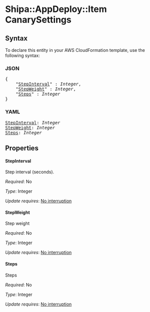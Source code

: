 # Shipa::AppDeploy::Item CanarySettings

## Syntax

To declare this entity in your AWS CloudFormation template, use the following syntax:

### JSON

<pre>
{
    "<a href="#stepinterval" title="StepInterval">StepInterval</a>" : <i>Integer</i>,
    "<a href="#stepweight" title="StepWeight">StepWeight</a>" : <i>Integer</i>,
    "<a href="#steps" title="Steps">Steps</a>" : <i>Integer</i>
}
</pre>

### YAML

<pre>
<a href="#stepinterval" title="StepInterval">StepInterval</a>: <i>Integer</i>
<a href="#stepweight" title="StepWeight">StepWeight</a>: <i>Integer</i>
<a href="#steps" title="Steps">Steps</a>: <i>Integer</i>
</pre>

## Properties

#### StepInterval

Step interval (seconds).

_Required_: No

_Type_: Integer

_Update requires_: [No interruption](https://docs.aws.amazon.com/AWSCloudFormation/latest/UserGuide/using-cfn-updating-stacks-update-behaviors.html#update-no-interrupt)

#### StepWeight

Step weight

_Required_: No

_Type_: Integer

_Update requires_: [No interruption](https://docs.aws.amazon.com/AWSCloudFormation/latest/UserGuide/using-cfn-updating-stacks-update-behaviors.html#update-no-interrupt)

#### Steps

Steps

_Required_: No

_Type_: Integer

_Update requires_: [No interruption](https://docs.aws.amazon.com/AWSCloudFormation/latest/UserGuide/using-cfn-updating-stacks-update-behaviors.html#update-no-interrupt)

